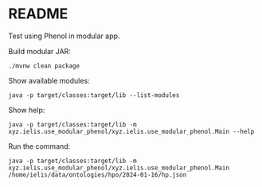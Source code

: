 # README

Test using Phenol in modular app.

Build modular JAR:

```shell
./mvnw clean package
```

Show available modules:
```shell
java -p target/classes:target/lib --list-modules
```

Show help:
```shell
java -p target/classes:target/lib -m xyz.ielis.use_modular_phenol/xyz.ielis.use_modular_phenol.Main --help
```

Run the command:
```shell
java -p target/classes:target/lib -m xyz.ielis.use_modular_phenol/xyz.ielis.use_modular_phenol.Main /home/ielis/data/ontologies/hpo/2024-01-16/hp.json
```